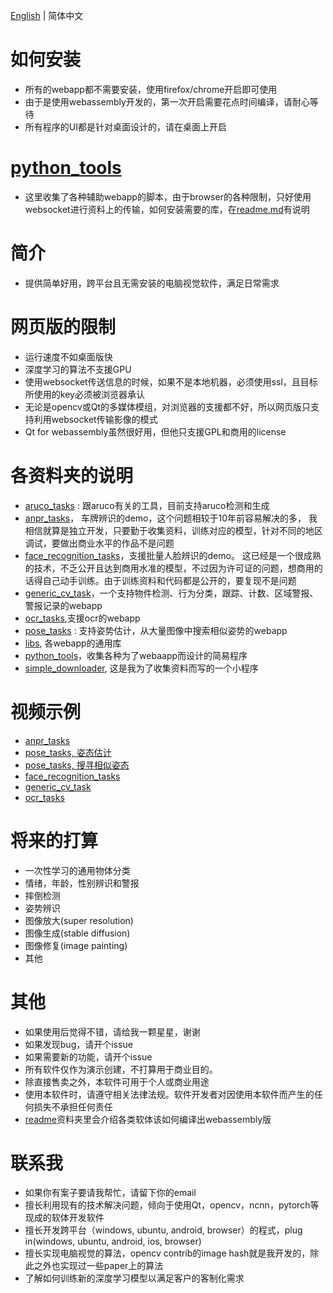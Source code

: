 [English](./readme.md) | 简体中文

# 如何安装

- 所有的webapp都不需要安装，使用firefox/chrome开启即可使用
- 由于是使用webassembly开发的，第一次开启需要花点时间编译，请耐心等待
- 所有程序的UI都是针对桌面设计的，请在桌面上开启

# [python_tools](./python_tools/)
- 这里收集了各种辅助webapp的脚本，由于browser的各种限制，只好使用websocket进行资料上的传输，如何安装需要的库，在[readme.md](./python_tools/simple_server/readme.md)有说明

# 简介

- 提供简单好用，跨平台且无需安装的电脑视觉软件，满足日常需求

# 网页版的限制

- 运行速度不如桌面版快
- 深度学习的算法不支援GPU
- 使用websocket传送信息的时候，如果不是本地机器，必须使用ssl，且目标所使用的key必须被浏览器承认
- 无论是opencv或Qt的多媒体模组，对浏览器的支援都不好，所以网页版只支持利用websocket传输影像的模式
- Qt for webassembly虽然很好用，但他只支援GPL和商用的license

# 各资料夹的说明

- [aruco_tasks](./aruco_tasks/) : 跟aruco有关的工具，目前支持aruco检测和生成
- [anpr_tasks](./anpr_tasks)， 车牌辨识的demo，这个问题相较于10年前容易解决的多，
我相信就算是独立开发，只要勤于收集资料，训练对应的模型，针对不同的地区调试，要做出商业水平的作品不是问题
- [face_recognition_tasks](./face_recognition_tasks)，支援批量人脸辨识的demo。
这已经是一个很成熟的技术，不乏公开且达到商用水准的模型，不过因为许可证的问题，想商用的话得自己动手训练。由于训练资料和代码都是公开的，要复现不是问题
- [generic_cv_task](./generic_cv_tasks)，一个支持物件检测、行为分类，跟踪、计数、区域警报、警报记录的webapp
- [ocr_tasks](./ocr_tasks),支援ocr的webapp
- [pose_tasks](./pose_tasks/) : 支持姿势估计，从大量图像中搜索相似姿势的webapp
- [libs](./libs), 各webapp的通用库
- [python_tools](./python_tools)，收集各种为了webaapp而设计的简易程序
- [simple_downloader](./simple_downloader), 这是我为了收集资料而写的一个小程序

# 视频示例

- [anpr_tasks](https://www.youtube.com/watch?v=Eyp1smxac1k)
- [pose_tasks, 姿态估计](https://www.youtube.com/watch?v=LGUZxGAwyCw)
- [pose_tasks, 搜寻相似姿态](https://www.youtube.com/watch?v=VJIFm6UnS0I)
- [face_recognition_tasks](https://www.youtube.com/watch?v=PICwMVUFLPw)
- [generic_cv_task](https://youtu.be/TNancuXjlcM)
- [ocr_tasks](https://youtu.be/30p-nRqsVss)

# 将来的打算

- 一次性学习的通用物体分类
- 情绪，年龄，性别辨识和警报
- 摔倒检测
- 姿势辨识
- 图像放大(super resolution)
- 图像生成(stable diffusion)
- 图像修复(image painting)
- 其他

# 其他

- 如果使用后觉得不错，请给我一颗星星，谢谢
- 如果发现bug，请开个issue
- 如果需要新的功能，请开个issue
- 所有软件仅作为演示创建，不打算用于商业目的。
- 除直接售卖之外，本软件可用于个人或商业用途
- 使用本软件时，请遵守相关法律法规。软件开发者对因使用本软件而产生的任何损失不承担任何责任
- [readme](./readme)资料夹里会介绍各类软体该如何编译出webassembly版

# 联系我

- 如果你有案子要请我帮忙，请留下你的email
- 擅长利用现有的技术解决问题，倾向于使用Qt，opencv，ncnn，pytorch等现成的软体开发软件
- 擅长开发跨平台（windows, ubuntu, android, browser）的程式，plug in(windows, ubuntu, android, ios, browser)
- 擅长实现电脑视觉的算法，opencv contrib的image hash就是我开发的，除此之外也实现过一些paper上的算法
- 了解如何训练新的深度学习模型以满足客户的客制化需求